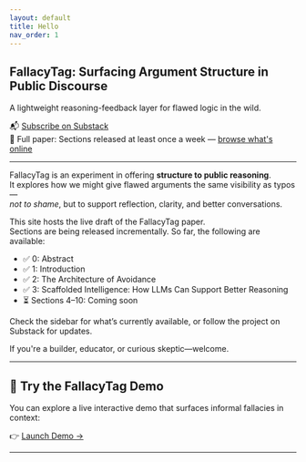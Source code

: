 ```yaml
---
layout: default
title: Hello
nav_order: 1
---
```


## FallacyTag: Surfacing Argument Structure in Public Discourse

A lightweight reasoning-feedback layer for flawed logic in the wild.

📬 [Subscribe on Substack](https://coherentdrift.substack.com)  
📄 Full paper: Sections released at least once a week — [browse what's online](/fallacytag/)

---

FallacyTag is an experiment in offering **structure to public reasoning**.  
It explores how we might give flawed arguments the same visibility as typos—  
*not to shame*, but to support reflection, clarity, and better conversations.

This site hosts the live draft of the FallacyTag paper.  
Sections are being released incrementally. So far, the following are available:

- ✅ 0: Abstract  
- ✅ 1: Introduction  
- ✅ 2: The Architecture of Avoidance  
- ✅ 3: Scaffolded Intelligence: How LLMs Can Support Better Reasoning
- ⏳ Sections 4–10: Coming soon  

Check the sidebar for what’s currently available, or follow the project on Substack for updates.

If you're a builder, educator, or curious skeptic—welcome.

---

## 🧪 Try the FallacyTag Demo

You can explore a live interactive demo that surfaces informal fallacies in context:

👉 [Launch Demo →](demo/)

---
